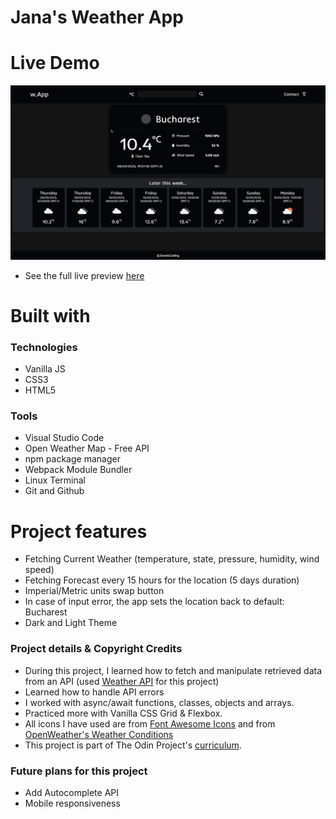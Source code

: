 <h1> Jana's Weather App </h1>

# Live Demo 
![](https://github.com/janaiscoding/weather-app/blob/main/src/assets/weather-app-preview.gif)
- See the full live preview [here](https://janaiscoding.github.io/weather-app/)

<h1> Built with </h1>

<h3> Technologies </h3>

- Vanilla JS
- CSS3
- HTML5

<h3> Tools </h3>

- Visual Studio Code 
- Open Weather Map - Free API 
- npm package manager
- Webpack Module Bundler
- Linux Terminal
- Git and Github

<h1>Project features</h1>

- Fetching Current Weather (temperature, state, pressure, humidity, wind speed)
- Fetching Forecast every 15 hours for the location (5 days duration)
- Imperial/Metric units swap button
- In case of input error, the app sets the location back to default: Bucharest
- Dark and Light Theme

<h3> Project details & Copyright Credits </h3>

- During this project, I learned how to fetch and manipulate retrieved data from an API (used [Weather API](https://openweathermap.org/api) for this project)
- Learned how to handle API errors
- I worked with async/await functions, classes, objects and arrays.
- Practiced more with Vanilla CSS Grid & Flexbox. 
- All icons I have used are from [Font Awesome Icons](https://fontawesome.com/) and from [OpenWeather's Weather Conditions](https://openweathermap.org/weather-conditions)
- This project is part of The Odin Project's [curriculum](https://www.theodinproject.com/lessons/node-path-javascript-weather-app).

<h3> Future plans for this project </h3>

- Add Autocomplete API
- Mobile responsiveness



